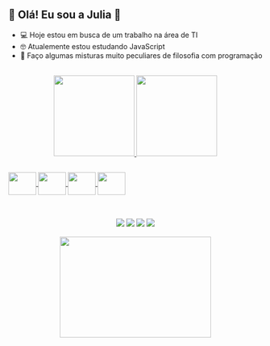 
<h2 > 🤩 Olá! Eu sou a Julia 🤩</h1>

- 💻 Hoje estou em busca de um trabalho na área de TI 
- 🤓 Atualemente estou estudando JavaScript
- 🤪 Faço algumas misturas muito peculiares de filosofia com programação
<br>
<div align="center">
  <a href="https://github.com/JuliaSSoares">
  <img height="160em" src="https://github-readme-stats.vercel.app/api?username=JuliaSSoares&show_icons=true&theme=monokai&include_all_commits=true&count_private=true"/>
  <img height="160em" src="https://github-readme-stats.vercel.app/api/top-langs/?username=JuliaSSoares&layout=compact&langs_count=7&theme=monokai"/>
</div>

##
  
<div >
  <img align="center" height="45" width="55" src="https://cdn.jsdelivr.net/gh/devicons/devicon/icons/python/python-original.svg" />
  <img align="center" height="45" width="55" src="https://cdn.jsdelivr.net/gh/devicons/devicon/icons/html5/html5-original-wordmark.svg" />
  <img align="center" height="45" width="55" src="https://cdn.jsdelivr.net/gh/devicons/devicon/icons/css3/css3-original-wordmark.svg" />
  <img align="center" height="45" width="55" src="https://cdn.jsdelivr.net/gh/devicons/devicon/icons/javascript/javascript-plain.svg" />
</div>

  
##

<br>  
<div align="center"> 
  <a href="https://instagram.com/ssoares.julia" ><img src="https://img.shields.io/badge/Instagram-E4405F?style=for-the-badge&logo=instagram&logoColor=white" target="_blank"></a> 
  <a href = "mailto:ssap.julia@gmail.com"><img src="https://img.shields.io/badge/-Gmail-%23333?style=for-the-badge&logo=gmail&logoColor=white" target="_blank"></a>
  <a href="https://www.linkedin.com/in/julia-ap-s-soares/" target="_blank"><img src="https://img.shields.io/badge/-LinkedIn-%230077B5?style=for-the-badge&logo=linkedin&logoColor=white" ></a>  
  <a href ="https://discord.gg/cyd9xdTy"><img src="https://img.shields.io/badge/Discord-7289DA?style=for-the-badge&logo=discord&logoColor=white"></a>  
  
<br>
<br>
<div align="center">
  <img height="200" width="300" src="https://cdn.dribbble.com/users/747795/screenshots/5588411/shot-1.gif" />
</div>
  
  

